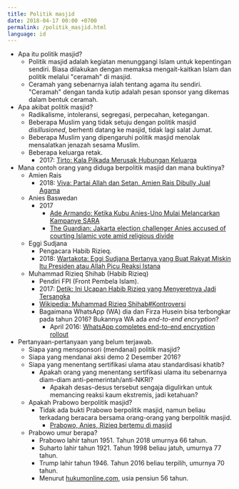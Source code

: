 ```yaml
---
title: Politik masjid
date: 2018-04-17 00:00 +0700
permalink: /politik_masjid.html
language: id
---
```


- Apa itu politik masjid?
    - Politik masjid adalah kegiatan menunggangi Islam untuk kepentingan sendiri.
    Biasa dilakukan dengan memaksa mengait-kaitkan Islam dan politik
    melalui "ceramah" di masjid.
    - Ceramah yang sebenarnya ialah tentang agama itu sendiri.
    "Ceramah" dengan tanda kutip adalah pesan sponsor yang dikemas dalam bentuk ceramah.
- Apa akibat politik masjid?
    - Radikalisme, intoleransi, segregasi, perpecahan, ketegangan.
    - Beberapa Muslim yang tidak setuju dengan politik masjid *disillusioned*, berhenti datang ke masjid, tidak lagi salat Jumat.
    - Beberapa Muslim yang dipengaruhi politik masjid menolak mensalatkan jenazah sesama Muslim.
    - Beberapa keluarga retak.
        - 2017: [Tirto: Kala Pilkada Merusak Hubungan Keluarga](https://tirto.id/kala-pilkada-merusak-hubungan-keluarga-ci5h)
- Mana contoh orang yang diduga berpolitik masjid dan mana buktinya?
    - Amien Rais
        - 2018: [Viva: Partai Allah dan Setan, Amien Rais Dibully Jual Agama](https://www.viva.co.id/berita/nasional/1026616-partai-allah-dan-setan-amien-rais-dibully-jual-agama)
    - Anies Baswedan
        - 2017
            - [Ade Armando: Ketika Kubu Anies-Uno Mulai Melancarkan Kampanye SARA](http://www.madinaonline.id/c907-editorial/ketika-kubu-anies-uno-mulai-melancarkan-kampanye-sara/)
            - [The Guardian: Jakarta election challenger Anies accused of courting Islamic vote amid religious divide](https://www.theguardian.com/world/2017/apr/15/jakarta-election-challenger-anies-accused-of-courting-islamic-vote-amid-religious-divide)
    - Eggi Sudjana
        - Pengacara Habib Rizieq.
        - 2018: [Wartakota: Eggi Sudjana Bertanya yang Buat Rakyat Miskin Itu Presiden atau Allah Picu Reaksi Istana](http://wartakota.tribunnews.com/2018/04/16/eggi-sudjana-bertanya-yang-buat-rakyat-miskin-itu-presiden-atau-allah-picu-reaksi-istana)
    - Muhammad Rizieq Shihab (Habib Rizieq)
        - Pendiri FPI (Front Pembela Islam).
        - 2017: [Detik: Ini Ucapan Habib Rizieq yang Menyeretnya Jadi Tersangka](https://news.detik.com/berita/d-3409529/ini-ucapan-habib-rizieq-yang-menyeretnya-jadi-tersangka)
        - [Wikipedia: Muhammad Rizieq Shihab#Kontroversi](https://id.wikipedia.org/wiki/Muhammad_Rizieq_Shihab#Kontroversi)
        - Bagaimana WhatsApp (WA) dia dan Firza Husein bisa terbongkar pada tahun 2016? Bukannya WA ada *end-to-end encryption*?
            - April 2016: [WhatsApp completes end-to-end encryption rollout
            ](https://techcrunch.com/2016/04/05/whatsapp-completes-end-to-end-encryption-rollout/)
- Pertanyaan-pertanyaan yang belum terjawab.
    - Siapa yang mensponsori (mendanai) politik masjid?
    - Siapa yang mendanai aksi demo 2 Desember 2016?
    - Siapa yang menentang sertifikasi ulama atau standardisasi khatib?
        - Apakah orang yang menentang sertifikasi ulama itu sebenarnya diam-diam anti-pemerintah/anti-NKRI?
            - Apakah desas-desus tersebut sengaja digulirkan untuk memancing reaksi kaum ekstremis, jadi ketahuan?
    - Apakah Prabowo berpolitik masjid?
        - Tidak ada bukti Prabowo berpolitik masjid, namun beliau terkadang beracara bersama orang-orang yang berpolitik masjid.
            - [Prabowo, Anies, Rizieq bertemu di masjid](http://www.bbc.com/indonesia/trensosial-39642796)
    - Prabowo umur berapa?
        - Prabowo lahir tahun 1951. Tahun 2018 umurnya 66 tahun.
        - Suharto lahir tahun 1921. Tahun 1998 beliau jatuh, umurnya 77 tahun.
        - Trump lahir tahun 1946. Tahun 2016 beliau terpilih, umurnya 70 tahun.
        - Menurut [hukumonline.com](http://www.hukumonline.com/klinik/detail/lt576b5bea8bb19/aturan-tentang-batas-usia-pensiun-pekerja),
        usia pensiun 56 tahun.

